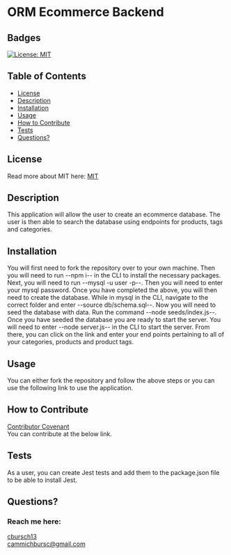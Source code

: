 # ORM Ecommerce Backend
  ## Badges
  [![License: MIT](https://img.shields.io/badge/License-MIT-yellow.svg)](https://opensource.org/licenses/MIT)

  ## Table of Contents
  * [License](#license)
  * [Description](#description)
  * [Installation](#installation)
  * [Usage](#usage)
  * [How to Contribute](#how-to-contribute)
  * [Tests](#tests)
  * [Questions?](#questions)

  ## License
  Read more about MIT here:
  [MIT](https://opensource.org/licenses/MIT)

  ## Description
  This application will allow the user to create an ecommerce database. The user is then able to search   the database using endpoints for products, tags and categories.

  ## Installation
  You will first need to fork the repository over to your own machine. Then you will need to run --npm i-- in the CLI to install the necessary packages. Next, you will need to run --mysql -u user -p--. Then you will need to enter your mysql password. Once you have completed the above, you will then need to create the database. While in mysql in the CLI, navigate to the correct folder and enter --source db/schema.sql--. Now you will need to seed the database with data. Run the command --node seeds/index.js--. Once you have seeded the database you are ready to start the server. You will need to enter --node server.js-- in the CLI to start the server. From there, you can click on the link and enter your end points pertaining to all of your categories, products and product tags.

  ## Usage
  You can either fork the repository and follow the above steps or you can use the following link to use the application.

  ## How to Contribute
  [Contributor Covenant](https://www.contributor-covenant.org/)  
  You can contribute at the below link.

  ## Tests
  As a user, you can create Jest tests and add them to the package.json file to be able to install Jest.

  ## Questions?
  ### Reach me here: 
  [cbursch13](https://github.com/cbursch13)  
  cammichbursc@gmail.com